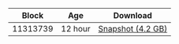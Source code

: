 |     Block   |     Age     |   Download  |
| ----------- | ----------- | ----------- |
|   11313739   |  12 hour | [Snapshot (4.2 GB)](https://s3.eu-central-1.amazonaws.com/w3coins.io/snapshots/agoric-mainnet/agoric_snapsot_latest.tar.lz4)  |

